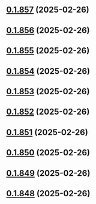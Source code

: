 ## [0.1.857](https://github.com/binary-braids/terraform-oracle/compare/v0.1.856...v0.1.857) (2025-02-26)



## [0.1.856](https://github.com/binary-braids/terraform-oracle/compare/v0.1.855...v0.1.856) (2025-02-26)



## [0.1.855](https://github.com/binary-braids/terraform-oracle/compare/v0.1.854...v0.1.855) (2025-02-26)



## [0.1.854](https://github.com/binary-braids/terraform-oracle/compare/v0.1.853...v0.1.854) (2025-02-26)



## [0.1.853](https://github.com/binary-braids/terraform-oracle/compare/v0.1.852...v0.1.853) (2025-02-26)



## [0.1.852](https://github.com/binary-braids/terraform-oracle/compare/v0.1.851...v0.1.852) (2025-02-26)



## [0.1.851](https://github.com/binary-braids/terraform-oracle/compare/v0.1.850...v0.1.851) (2025-02-26)



## [0.1.850](https://github.com/binary-braids/terraform-oracle/compare/v0.1.849...v0.1.850) (2025-02-26)



## [0.1.849](https://github.com/binary-braids/terraform-oracle/compare/v0.1.848...v0.1.849) (2025-02-26)



## [0.1.848](https://github.com/binary-braids/terraform-oracle/compare/v0.1.847...v0.1.848) (2025-02-26)



